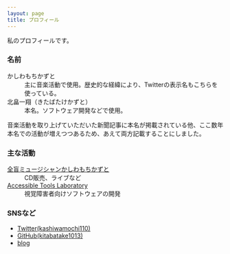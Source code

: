 ```yaml
---
layout: page
title: プロフィール
---
```

私のプロフィールです。

### 名前

<dl>
  <dt>かしわもちかずと</dt>
  <dd>主に音楽活動で使用。歴史的な経緯により、Twitterの表示名もこちらを使っている。</dd>
  <dt>北畠一翔（きたばたけかずと）</dt>
  <dd>本名。ソフトウェア開発などで使用。</dd>
</dl>

音楽活動を取り上げていただいた新聞記事に本名が掲載されている他、ここ数年本名での活動が増えつつあるため、あえて両方記載することにしました。

### 主な活動

<dl>
  <dt><a href="http://kashiwamochi.net/">全盲ミュージシャンかしわもちかずと</a></dt>
  <dd>CD販売、ライブなど</dd>
  <dt><a href="https://actlab.org/">Accessible Tools Laboratory</a></dt>
  <dd>視覚障害者向けソフトウェアの開発</dd>
</dl>

### SNSなど

* [Twitter(kashiwamochi110)](https://twitter.com/kashiwamochi110)
* [GitHub(kitabatake1013)](https://github.com/kitabatake1013)
* [blog](https://kitabatake1013.github.io/)
